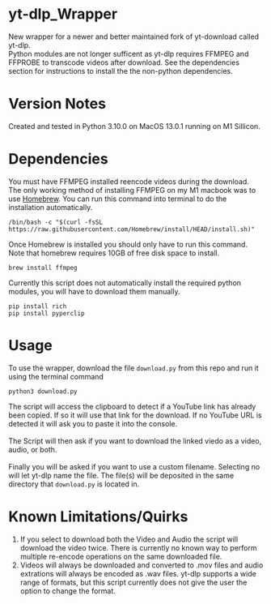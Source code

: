 # yt-dlp_Wrapper
New wrapper for a newer and better maintained fork of yt-download called yt-dlp.<br>
Python modules are not longer sufficent as yt-dlp requires FFMPEG and FFPROBE to transcode videos after download. See the dependencies section for instructions to install the the non-python dependencies.

# Version Notes
Created and tested in Python 3.10.0 on MacOS 13.0.1 running on M1 Sillicon.

# Dependencies
You must have FFMPEG installed reencode videos during the download. The only working method of installing FFMPEG on my M1 macbook was to use [Homebrew](https://brew.sh/). You can run this command into terminal to do the installation automatically.
``` 
/bin/bash -c "$(curl -fsSL https://raw.githubusercontent.com/Homebrew/install/HEAD/install.sh)" 
```
Once Homebrew is installed you should only have to run this command. Note that homebrew requires 10GB of free disk space to install.
```
brew install ffmpeg
```
Currently this script does not automatically install the required python modules, you will have to download them manually.
```
pip install rich
pip install pyperclip
```

# Usage
To use the wrapper, download the file `download.py` from this repo and run it using the terminal command
```
python3 download.py
```
The script will access the clipboard to detect if a YouTube link has already been copied. If so it will use that link for the download. If no YouTube URL is detected it will ask you to paste it into the console.
<br><br>
The Script will then ask if you want to download the linked viedo as a video, audio, or both. 
<br><br>
Finally you will be asked if you want to use a custom filename. Selecting no will let yt-dlp name the file.
The file(s) will be deposited in the same directory that `download.py` is located in.

# Known Limitations/Quirks
1. If you select to download both the Video and Audio the script will download the video twice. There is currently no known way to perform multiple re-encode operations on the same downloaded file.
2. Videos will always be downloaded and converted to .mov files and audio extrations will always be encoded as .wav files. yt-dlp supports a wide range of formats, but this script currently does not give the user the option to change the format.